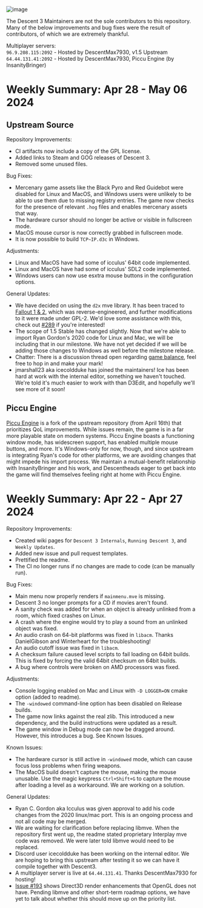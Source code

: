 ![image](https://github.com/DescentDevelopers/Descent3/assets/47716344/a772b8e6-4b2f-4606-aa3f-35208189d11b)

The Descent 3 Maintainers are not the sole contributors to this repository. Many of the below improvements and bug fixes were the result of contributors, of which we are extremely thankful.

Multiplayer servers:  
`96.9.208.115:2092` - Hosted by DescentMax7930, v1.5 Upstream  
`64.44.131.41:2092` - Hosted by DescentMax7930, Piccu Engine (by InsanityBringer)

# Weekly Summary: Apr 28 - May 06 2024

## Upstream Source
Repository Improvements:
- CI artifacts now include a copy of the GPL license.
- Added links to Steam and GOG releases of Descent 3.
- Removed some unused files.

Bug Fixes:
- Mercenary game assets like the Black Pyro and Red Guidebot were disabled for Linux and MacOS, and Windows users were unlikely to be able to use them due to missing registry entries. The game now checks for the presence of relevant `.hog` files and enables mercenary assets that way.
- The hardware cursor should no longer be active or visible in fullscreen mode.
- MacOS mouse cursor is now correctly grabbed in fullscreen mode.
- It is now possible to build `TCP~IP.d3c` in Windows.

Adjustments:
- Linux and MacOS have had some of icculus' 64bit code implemented.
- Linux and MacOS have had some of icculus' SDL2 code implemented.
- Windows users can now use esxtra mouse buttons in the configuration options.

General Updates:
- We have decided on using the `d2x` mve library. It has been traced to [Fallout 1 & 2](https://fodev.net/files/fo2/tools.html), which was reverse-engineered, and further modifications to it were made under GPL-2. We'd love some assistance with this, check out [#289](https://github.com/DescentDevelopers/Descent3/pull/289) if you're interested!
- The scope of 1.5 Stable has changed slightly. Now that we're able to import Ryan Gordon's 2020 code for Linux and Mac, we will be including that in our milestone. We have not yet decided if we will be adding those changes to Windows as well before the milestone release.
- Chatter: There is a discussion thread open regarding [game balance](https://github.com/DescentDevelopers/Descent3/discussions/274), feel free to hop in and make your mark!
- jmarshall23 aka icecoldduke has joined the maintainers! Ice has been hard at work with the internal editor, something we haven't touched. We're told it's much easier to work with than D3Edit, and hopefully we'll see more of it soon!

## Piccu Engine
[Piccu Engine](https://github.com/InsanityBringer/PiccuEngine) is a fork of the upstream repository (from April 16th) that prioritizes QoL improvements. While issues remain, the game is in a far more playable state on modern systems. 
Piccu Engine boasts a functioning window mode, has widescreen support, has enabled multiple mouse buttons, and more. It's Windows-only for now, though, and since upstream is integrating Ryan's code for other platforms, we are avoiding changes that might impede his import process.
We maintain a mutual-benefit relationship with InsanityBringer and his work, and Descentheads eager to get back into the game will find themselves feeling right at home with Piccu Engine.

# Weekly Summary: Apr 22 - Apr 27 2024

Repository Improvements:
- Created wiki pages for `Descent 3 Internals`, `Running Descent 3`, and `Weekly Updates`.
- Added new issue and pull request templates.
- Prettified the readme.
- The CI no longer runs if no changes are made to code (can be manually run).

Bug Fixes:
- Main menu now properly renders if `mainmenu.mve` is missing.
- Descent 3 no longer prompts for a CD if movies aren't found.
- A sanity check was added for when an object is already unlinked from a room, which fixed crashes on Linux.
- A crash where the engine would try to play a sound from an unlinked object was fixed.
- An audio crash on 64-bit platforms was fixed in `libacm`. Thanks DanielGibson and Winterheart for the troubleshooting!
- An audio cutoff issue was fixed in `libacm`.
- A checksum failure caused level scripts to fail loading on 64bit builds. This is fixed by forcing the valid 64bit checksum on 64bit builds.
- A bug where controls were broken on AMD processors was fixed.


Adjustments:
- Console logging enabled on Mac and Linux with `-D LOGGER=ON` cmake option (added to readme).
- The `-windowed` command-line option has been disabled on Release builds.
- The game now links against the real zlib. This introduced a new dependency, and the build instructions were updated as a result.
- The game window in Debug mode can now be dragged around. However, this introduces a bug. See Known Issues.

Known Issues:
- The hardware cursor is still active in `-windowed` mode, which can cause focus loss problems when firing weapons.
- The MacOS build doesn't capture the mouse, making the mouse unusable. Use the magic keypress `Ctrl+Shift+G` to capture the mouse after loading a level as a workaround. We are working on a solution.

General Updates:
- Ryan C. Gordon aka Icculus was given approval to add his code changes from the 2020 linux/mac port. This is an ongoing process and not all code may be merged.
- We are waiting for clarification before replacing libmve. When the repository first went up, the readme stated proprietary Interplay mve code was removed. We were later told libmve would need to be replaced.
- Discord user icecoldduke has been working on the internal editor. We are hoping to bring this upstream after testing it so we can have it compile together with Descent3.
- A multiplayer server is live at `64.44.131.41`. Thanks DescentMax7930 for hosting!
- [Issue #193](https://github.com/DescentDevelopers/Descent3/issues/193) shows Direct3D render enhancements that OpenGL does not have. Pending libmve and other short-term roadmap options, we have yet to talk about whether this should move up on the priority list.
